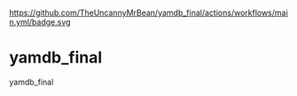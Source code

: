 https://github.com/TheUncannyMrBean/yamdb_final/actions/workflows/main.yml/badge.svg


# yamdb_final
yamdb_final
